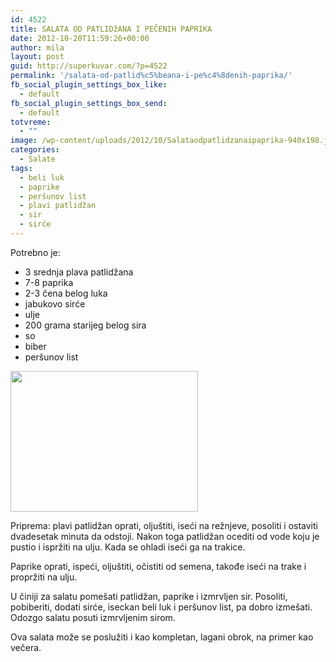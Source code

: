 ```yaml
---
id: 4522
title: SALATA OD PATLIDžANA I PEČENIH PAPRIKA
date: 2012-10-20T11:59:26+00:00
author: mila
layout: post
guid: http://superkuvar.com/?p=4522
permalink: '/salata-od-patlid%c5%beana-i-pe%c4%8denih-paprika/'
fb_social_plugin_settings_box_like:
  - default
fb_social_plugin_settings_box_send:
  - default
totvreme:
  - ""
image: /wp-content/uploads/2012/10/Salataodpatlidzanaipaprika-940x198.jpg
categories:
  - Salate
tags:
  - beli luk
  - paprike
  - peršunov list
  - plavi patlidžan
  - sir
  - sirće
---
```

Potrebno je:

  * 3 srednja plava patlidžana
  * 7-8 paprika
  * 2-3 čena belog luka
  * jabukovo sirće
  * ulje
  * 200 grama starijeg belog sira
  * so
  * biber
  * peršunov list

<img class="alignnone size-medium wp-image-4523" title="Salataodpatlidzanaipaprika" src="//superkuvar.com/wp-content/uploads/2012/10/Salataodpatlidzanaipaprika-300x225.jpg" alt="" width="300" height="225" /> 

Priprema: plavi patlidžan oprati, oljuštiti, iseći na režnjeve, posoliti i ostaviti dvadesetak minuta da odstoji. Nakon toga patlidžan ocediti od vode koju je pustio i ispržiti na ulju. Kada se ohladi iseći ga na trakice.

Paprike oprati, ispeći, oljuštiti, očistiti od semena, takođe iseći na trake i propržiti na ulju.

U činiji za salatu pomešati patlidžan, paprike i izmrvljen sir. Posoliti, pobiberiti, dodati sirće, iseckan beli luk i peršunov list, pa dobro izmešati. Odozgo salatu posuti izmrvljenim sirom.

Ova salata može se poslužiti i kao kompletan, lagani obrok, na primer kao večera.